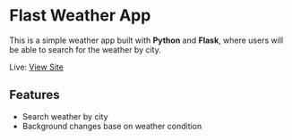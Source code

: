 # Flast Weather App

This is a simple weather app built with **Python** and **Flask**, where users will be able to search for the weather by city.

Live: [View Site](https://flask-weather-app-k7b3.onrender.com)

## Features

 - Search weather by city
 - Background changes base on weather condition
